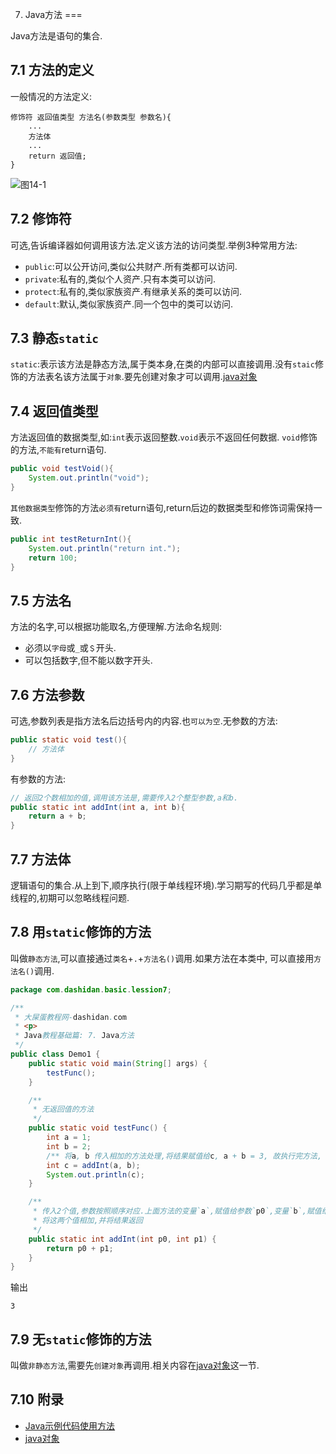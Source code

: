 7. Java方法
===

<div class="jumbotron">
<p>Java方法是语句的集合.</p>  
</div>

7.1 方法的定义
---

一般情况的方法定义:

	修饰符 返回值类型 方法名(参数类型 参数名){
		...
		方法体
		...
		return 返回值;
	}
	
![图14-1](http://localhost/img/java/basic/14-1.jpg)   

7.2 修饰符
---

可选,告诉编译器如何调用该方法.定义该方法的访问类型.举例3种常用方法:  
* `public`:可以公开访问,类似公共财产.所有类都可以访问.
* `private`:私有的,类似个人资产.只有本类可以访问.   
* `protect`:私有的,类似家族资产.有继承关系的类可以访问.
* `default`:默认,类似家族资产.同一个包中的类可以访问.

7.3 静态`static`
---

`static`:表示该方法是静态方法,属于类本身,在类的内部可以直接调用.没有`staic`修饰的方法表名该方法属于`对象`.要先创建对象才可以调用.[java对象](http://localhost/article/java/basic/java对象.html)


7.4 返回值类型
---
方法返回值的数据类型,如:`int`表示返回整数.`void`表示不返回任何数据. `void`修饰的方法,`不能有`return语句.

```java
public void testVoid(){
	System.out.println("void");
}
```
`其他数据类型`修饰的方法`必须有`return语句,return后边的数据类型和修饰词需保持一致.

```java
public int testReturnInt(){
	System.out.println("return int.");
	return 100;	
}
```
7.5 方法名
---

方法的名字,可以根据功能取名,方便理解.方法命名规则:
* 必须以`字母`或`_`或`＄`开头.
* 可以包括数字,但不能以数字开头.

7.6 方法参数
---

可选,参数列表是指方法名后边括号内的内容.也`可以为空`.无参数的方法:
```java
public static void test(){
	// 方法体
}
```
有参数的方法:
```java
// 返回2个数相加的值,调用该方法是,需要传入2个整型参数,a和b.
public static int addInt(int a, int b){
	return a + b;
}
```

7.7 方法体
---

逻辑语句的集合.从上到下,顺序执行(限于单线程环境).学习期写的代码几乎都是单线程的,初期可以忽略线程问题.

7.8 用`static`修饰的方法
---

叫做`静态方法`,可以直接通过`类名`+`.`+`方法名()`调用.如果方法在本类中, 可以直接用`方法名()`调用.
```java
package com.dashidan.basic.lession7;

/**
 * 大屎蛋教程网-dashidan.com
 * <p>
 * Java教程基础篇: 7. Java方法
 */
public class Demo1 {
    public static void main(String[] args) {
        testFunc();
    }

    /**
     * 无返回值的方法
     */
    public static void testFunc() {
        int a = 1;
        int b = 2;
        /** 将a, b 传入相加的方法处理,将结果赋值给c, a + b = 3, 故执行完方法, c为3.*/
        int c = addInt(a, b);
        System.out.println(c);
    }

    /**
     * 传入2个值,参数按照顺序对应.上面方法的变量`a`,赋值给参数`p0`,变量`b`,赋值给参数`p1`.
     * 将这两个值相加,并将结果返回
     */
    public static int addInt(int p0, int p1) {
        return p0 + p1;
    }
}

```
输出

	3	

7.9 无`static`修饰的方法
---

叫做`非静态方法`,需要先`创建对象`再调用.相关内容在[java对象](http://localhost/article/java/basic/java对象.html)这一节.   

7.10 附录
---
* [Java示例代码使用方法](http://localhost/article/java/addenda/Java示例代码使用方法.html)
* [java对象](http://localhost/article/java/basic/java对象.html)